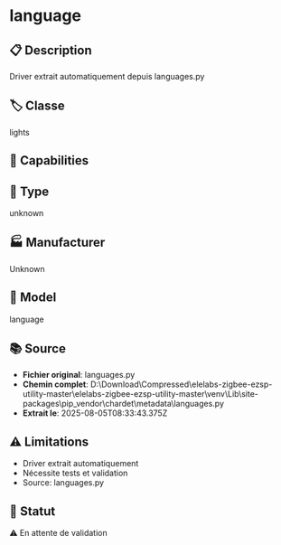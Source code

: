 # language

## 📋 Description
Driver extrait automatiquement depuis languages.py

## 🏷️ Classe
lights

## 🔧 Capabilities


## 📡 Type
unknown

## 🏭 Manufacturer
Unknown

## 📱 Model
language

## 📚 Source
- **Fichier original**: languages.py
- **Chemin complet**: D:\Download\Compressed\elelabs-zigbee-ezsp-utility-master\elelabs-zigbee-ezsp-utility-master\venv\Lib\site-packages\pip\_vendor\chardet\metadata\languages.py
- **Extrait le**: 2025-08-05T08:33:43.375Z

## ⚠️ Limitations
- Driver extrait automatiquement
- Nécessite tests et validation
- Source: languages.py

## 🚀 Statut
⚠️ En attente de validation
